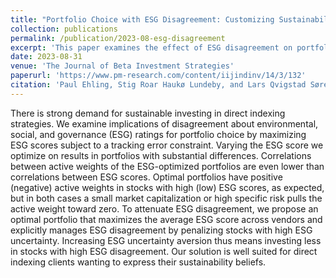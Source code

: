 ```yaml
---
title: "Portfolio Choice with ESG Disagreement: Customizing Sustainability through Direct Indexing"
collection: publications
permalink: /publication/2023-08-esg-disagreement
excerpt: 'This paper examines the effect of ESG disagreement on portfolio choice.<br /><br />A blog post describing the ideas and findings is available at the Norwegian Business School Centre for Asset Pricing Research (CAPR) [blog](https://www.bi.edu/research/research-centres/centre-for-asset-pricing-research/blog/how-esg-disagreement-affects-portfolios/).'
date: 2023-08-31
venue: 'The Journal of Beta Investment Strategies'
paperurl: 'https://www.pm-research.com/content/iijindinv/14/3/132'
citation: 'Paul Ehling, Stig Roar Haukø Lundeby, and Lars Qvigstad Sørensen (2023). &quot;Portfolio Choice with ESG Disagreement: Customizing Sustainability through Direct Indexing&quot; <i>The Journal of Beta Investment Strategies</i>.'
---
```


There is strong demand for sustainable investing in direct indexing strategies. We examine implications of disagreement about environmental, social, and governance (ESG) ratings for portfolio choice by maximizing ESG scores subject to a tracking error constraint. Varying the ESG score we optimize on results in portfolios with substantial differences. Correlations between active weights of the ESG-optimized portfolios are even lower than correlations between ESG scores. Optimal portfolios have positive (negative) active weights in stocks with high (low) ESG scores, as expected, but in both cases a small market capitalization or high specific risk pulls the active weight toward zero. To attenuate ESG disagreement, we propose an optimal portfolio that maximizes the average ESG score across vendors and explicitly manages ESG disagreement by penalizing stocks with high ESG uncertainty. Increasing ESG uncertainty aversion thus means investing less in stocks with high ESG disagreement. Our solution is well suited for direct indexing clients wanting to express their sustainability beliefs.
